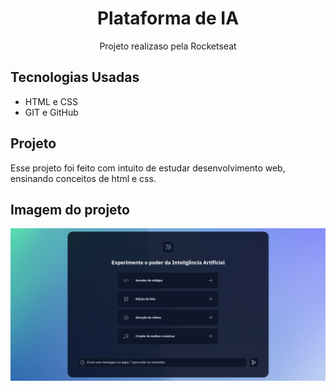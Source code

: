 <h1 align="center">Plataforma de IA</h1>

<p align="center">Projeto realizaso pela Rocketseat</p>

## Tecnologias Usadas

- HTML e CSS
- GIT e GitHub

## Projeto 
Esse projeto foi feito com intuito de estudar desenvolvimento web, ensinando conceitos de html e css.

## Imagem do projeto

<img src="./assets/projeto.png">